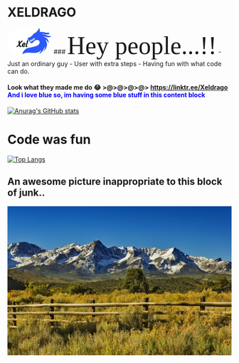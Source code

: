 # XELDRAGO 
<img src="logo.jpg" alt="logo" height="auto" width="100" style="border-radius: 80px">
### <span style="font-family:Papyrus; font-size:4em;">Hey people...!!</span>
- Just an ordinary guy
- User with extra steps
- Having fun with what code can do.

#### Look what they made me do :joy: >@>@>@>@> https://linktr.ee/Xeldrago <span style="color:blue">And i love blue so, im having some blue stuff in this content block</span>
[![Anurag's GitHub stats](https://github-readme-stats.vercel.app/api?username=xeldrago&theme=algolia&show_icons=true)](https://github.com/anuraghazra/github-readme-stats)
# Code was fun 
[![Top Langs](https://github-readme-stats.vercel.app/api/top-langs/?username=xeldrago&layout=compact)](https://github.com/anuraghazra/github-readme-stats)

## An awesome picture inappropriate to this block of junk..
![The San Juan Mountains are beautiful!](san-juan-mountains.jpg "These are some awesome mountains...")
